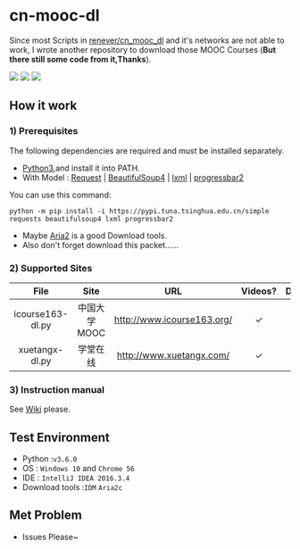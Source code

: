 # cn-mooc-dl
Since most Scripts in [renever/cn_mooc_dl](https://github.com/renever/cn_mooc_dl) and it's networks are not able to work,
I wrote another repository to download those MOOC Courses (**But there still some code from it,Thanks**).

![](https://img.shields.io/badge/build-passing-brightgreen.svg) ![](https://img.shields.io/badge/coverage-74%25-red.svg) ![](https://img.shields.io/github/license/Rhilip/cn-mooc-dl.svg)

## How it work
### 1) Prerequisites
The following dependencies are required and must be installed separately.
* [Python3](https://www.python.org/downloads/),and install it into PATH.
* With Model : [Request](http://docs.python-requests.org/zh_CN/latest/user/install.html#install) | [BeautifulSoup4](https://www.crummy.com/software/BeautifulSoup/bs4/doc/index.zh.html#id5) | [lxml]() | [progressbar2]()

You can use this command:
```
python -m pip install -i https://pypi.tuna.tsinghua.edu.cn/simple requests beautifulsoup4 lxml progressbar2
```
* Maybe [Aria2](https://github.com/aria2/aria2) is a good Download tools.
* Also don't forget download this packet......

### 2) Supported Sites

| File | Site | URL | Videos?  | Documents? | Subtitle?|
|:-------------:|:------------------:|:---:|:---:|:---:|:---:|
| icourse163-dl.py | 中国大学MOOC | <http://www.icourse163.org/> | ✓ | ✓ | ✓ |
| xuetangx-dl.py | 学堂在线 | <http://www.xuetangx.com/> | ✓ | ✓| ✓ |

### 3) Instruction manual
See [Wiki](https://github.com/Rhilip/cn-mooc-dl/wiki) please.

## Test Environment
* Python :`v3.6.0`
* OS : `Windows 10` and `Chrome 56`
* IDE : `IntelliJ IDEA 2016.3.4`
* Download tools :`IDM` `Aria2c`

## Met Problem
* Issues Please~